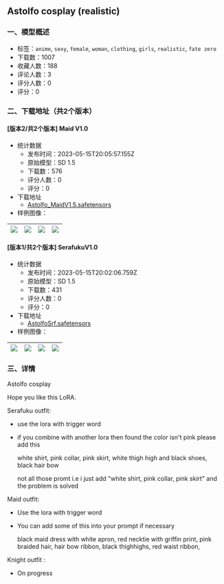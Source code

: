 ## Astolfo cosplay (realistic)
### 一、模型概述

- 标签：`anime`, `sexy`, `female`, `woman`, `clothing`, `girls`, `realistic`, `fate zero`
- 下载数：1007
- 收藏人数：188
- 评论人数：3
- 评分人数：0
- 评分：0

### 二、下载地址（共2个版本）

#### [版本2/共2个版本] Maid V1.0

- 统计数据
  - 发布时间：2023-05-15T20:05:57.155Z
  - 原始模型：SD 1.5
  - 下载数：576
  - 评分人数：0
  - 评分：0
- 下载地址
  - [Astolfo_MaidV1.5.safetensors](https://civitai.com/api/download/models/71647)
- 样例图像：

| <img src="https://image.civitai.com/xG1nkqKTMzGDvpLrqFT7WA/b483d5c8-726e-4e36-9718-3e0cf69b72d6/width=450/800232.jpeg" /> | <img src="https://image.civitai.com/xG1nkqKTMzGDvpLrqFT7WA/225f05d7-3db7-44fd-a9ff-922a58d74348/width=450/800289.jpeg" /> | <img src="https://image.civitai.com/xG1nkqKTMzGDvpLrqFT7WA/06b17613-5e52-4d5f-882c-f728869e3475/width=450/800494.jpeg" /> | <img src="https://image.civitai.com/xG1nkqKTMzGDvpLrqFT7WA/38445c20-f097-4071-876f-e14c92c6822e/width=450/800287.jpeg" /> |
| ---- | ---- | ---- | ---- |

#### [版本1/共2个版本] SerafukuV1.0

- 统计数据
  - 发布时间：2023-05-15T20:02:06.759Z
  - 原始模型：SD 1.5
  - 下载数：431
  - 评分人数：0
  - 评分：0
- 下载地址
  - [AstolfoSrf.safetensors](https://civitai.com/api/download/models/70777)
- 样例图像：

| <img src="https://image.civitai.com/xG1nkqKTMzGDvpLrqFT7WA/40d446e1-d4af-4588-a172-57f9b6d95e94/width=450/790610.jpeg" /> | <img src="https://image.civitai.com/xG1nkqKTMzGDvpLrqFT7WA/894d140b-fca1-429a-a0bb-8620b5162c63/width=450/790677.jpeg" /> | <img src="https://image.civitai.com/xG1nkqKTMzGDvpLrqFT7WA/2bcbc15d-2161-4186-b13c-4fe72da9ed83/width=450/790676.jpeg" /> | <img src="https://image.civitai.com/xG1nkqKTMzGDvpLrqFT7WA/2b6fbc19-732d-4208-b8bf-0604f3d207fe/width=450/790678.jpeg" /> |
| ---- | ---- | ---- | ---- |


### 三、详情
<p>Astolfo cosplay</p><p>Hope you like this LoRA.</p><p></p><p>Serafuku outfit:</p><ul><li><p>use the lora with trigger word</p></li><li><p>if you combine with another lora then found the color isn't pink please add this</p><p>white shirt, pink collar, pink skirt, white thigh high and black shoes, black hair bow</p><p>not all those promt i.e i just add "white shirt, pink collar, pink skirt" and the problem is solved</p></li></ul><p></p><p>Maid outfit:</p><ul><li><p>Use the lora with trigger word</p></li><li><p>You can add some of this into your prompt if necessary</p><p>black maid dress with white apron, red necktie with griffin print, pink braided hair, hair bow ribbon, black thighhighs, red waist ribbon,</p><p></p></li></ul><p></p><p>Knight outfit :</p><ul><li><p>On progress</p></li></ul>